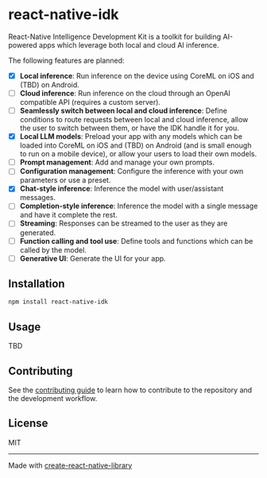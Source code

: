 # react-native-idk

React-Native Intelligence Development Kit is a toolkit for building AI-powered apps which leverage both local and cloud AI inference.

The following features are planned:

- [x] **Local inference**: Run inference on the device using CoreML on iOS and (TBD) on Android.
- [ ] **Cloud inference**: Run inference on the cloud through an OpenAI compatible API (requires a custom server).
- [ ] **Seamlessly switch between local and cloud inference**: Define conditions to route requests between local and cloud inference, allow the user to switch between them, or have the IDK handle it for you.
- [x] **Local LLM models**: Preload your app with any models which can be loaded into CoreML on iOS and (TBD) on Android (and is small enough to run on a mobile device), or allow your users to load their own models.
- [ ] **Prompt management**: Add and manage your own prompts.
- [ ] **Configuration management**: Configure the inference with your own parameters or use a preset.
- [x] **Chat-style inference**: Inference the model with user/assistant messages.
- [ ] **Completion-style inference**: Inference the model with a single message and have it complete the rest.
- [ ] **Streaming**: Responses can be streamed to the user as they are generated.
- [ ] **Function calling and tool use**: Define tools and functions which can be called by the model.
- [ ] **Generative UI**: Generate the UI for your app.

## Installation

```sh
npm install react-native-idk
```

## Usage

TBD

## Contributing

See the [contributing guide](CONTRIBUTING.md) to learn how to contribute to the repository and the development workflow.

## License

MIT

---

Made with [create-react-native-library](https://github.com/callstack/react-native-builder-bob)
